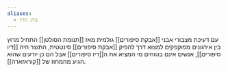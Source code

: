 ```yaml
---
aliases:
  - בית הדיו
---
```

עם דעיכת מצבורי אבני [[אבקת סיפורים]] גולמית מאז [[תנומת הסולטן]] התחיל מרוץ בין אירגונים מפוקפקים למצוא דרך להפיק [[אבקת סיפורים]] סינטטית, התוצר היה [[דיו סיפורים]], אנשים אינם בטוחים מי המציא את ה[[דיו סיפורים]] אבל הם כן יודעים שהוא הגיע מהמחוז של [[קוראזארה]].
